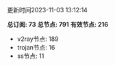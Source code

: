 更新时间2023-11-03 13:12:14

**总订阅: 73**
**总节点: 791**
**有效节点: 216**
- v2ray节点: 189
- trojan节点: 16
- ss节点: 11
